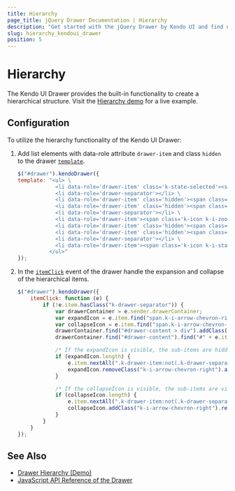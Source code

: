 ```yaml
---
title: Hierarchy
page_title: jQuery Drawer Documentation | Hierarchy
description: "Get started with the jQuery Drawer by Kendo UI and find out how to use it's hierarchy functionality."
slug: hierarchy_kendoui_drawer
position: 5
---
```


# Hierarchy

The Kendo UI Drawer provides the built-in functionality to create a hierarchical structure. Visit the [Hierarchy demo](https://demos.telerik.com/kendo-ui/drawer/hierarchy) for a live example.

## Configuration

To utilize the hierarchy functionality of the Kendo UI Drawer:

1. Add list elements with data-role attribute `drawer-item` and class `hidden` to the drawer [`template`](/api/javascript/ui/drawer/configuration/template).

    ```javascript
    $("#drawer").kendoDrawer({
    template: "<ul> \
                <li data-role='drawer-item' class='k-state-selected'><span class='k-icon k-i-information'></span><span class='k-item-text' data-id='GettingStarted'>Getting Started</span><span class='k-spacer'></span><span class='k-icon k-i-arrow-chevron-right'></span></li> \
                <li data-role='drawer-separator'></li> \
                <li data-role='drawer-item' class='hidden'><span class='k-icon k-i-none'></span><span class='k-icon k-i-question'></span><span class='k-item-text' data-id='Kendo'>About Kendo UI</span></li> \
                <li data-role='drawer-item' class='hidden'><span class='k-icon k-i-none'></span><span class='k-icon k-i-palette'></span><span class='k-item-text' data-id='ThemeSupport'>Supported Themes</span></li> \
                <li data-role='drawer-separator'></li> \
                <li data-role='drawer-item'><span class='k-icon k-i-zoom'></span><span class='k-item-text' data-id='Overview'>Overview</span><span class='k-spacer'></span><span class='k-icon k-i-arrow-chevron-right'></li> \
                <li data-role='drawer-item' class='hidden'><span class='k-icon k-i-none'></span><span class='k-icon k-i-js'></span><span class='k-item-text' data-id='About'>About Kendo</span></li> \
                <li data-role='drawer-item' class='hidden'><span class='k-icon k-i-none'></span><span class='k-icon k-i-style-builder'></span><span class='k-item-text' data-id='All'>All Kendo Components</span></li> \
                <li data-role='drawer-separator'></li> \
                <li data-role='drawer-item'><span class='k-icon k-i-star'></span><span class='k-item-text' data-id='Popular'>Most popular components</span></li> \
              </ul>"
    });
    ```

1. In the [`itemClick`](/api/javascript/ui/drawer/events/itemclick) event of the drawer handle the expansion and collapse of the hierarchical items.

    ```javascript
    $("#drawer").kendoDrawer({
        itemClick: function (e) {
            if (!e.item.hasClass("k-drawer-separator")) {
                var drawerContainer = e.sender.drawerContainer;
                var expandIcon = e.item.find("span.k-i-arrow-chevron-right");
                var collapseIcon = e.item.find("span.k-i-arrow-chevron-down");
                drawerContainer.find("#drawer-content > div").addClass("hidden");
                drawerContainer.find("#drawer-content").find("#" + e.item.find(".k-item-text").attr("data-id")).removeClass("hidden");

                /* If the expandIcon is visible, the sub-items are hidden. Clicking on the icon should remove the hidden class and reveal the items.*/
                if (expandIcon.length) {
                    e.item.nextAll(".k-drawer-item:not(.k-drawer-separator):lt(2)").removeClass("hidden");
                    expandIcon.removeClass("k-i-arrow-chevron-right").addClass("k-i-arrow-chevron-down");
                }

                /* If the collapseIcon is visible, the sub-items are visible. Clicking on the icon should add the hidden class and hide the items. */
                if (collapseIcon.length) {
                    e.item.nextAll(".k-drawer-item:not(.k-drawer-separator):lt(2)").addClass("hidden");
                    collapseIcon.addClass("k-i-arrow-chevron-right").removeClass("k-i-arrow-chevron-down");
                }
            }
        }
    });
    ```

## See Also

* [Drawer Hierarchy (Demo)](https://demos.telerik.com/kendo-ui/drawer/hierarchy)
* [JavaScript API Reference of the Drawer](/api/javascript/ui/drawer)
